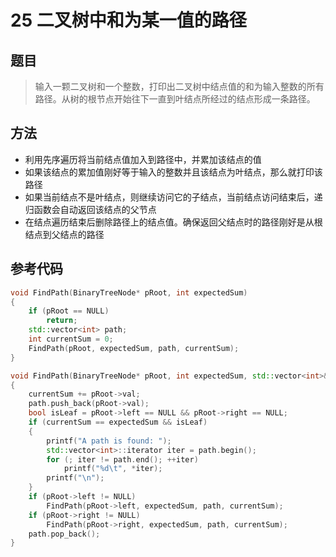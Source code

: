 # 25 二叉树中和为某一值的路径
## 题目
> 输入一颗二叉树和一个整数，打印出二叉树中结点值的和为输入整数的所有路径。从树的根节点开始往下一直到叶结点所经过的结点形成一条路径。

## 方法
* 利用先序遍历将当前结点值加入到路径中，并累加该结点的值
* 如果该结点的累加值刚好等于输入的整数并且该结点为叶结点，那么就打印该路径
* 如果当前结点不是叶结点，则继续访问它的子结点，当前结点访问结束后，递归函数会自动返回该结点的父节点
* 在结点遍历结束后删除路径上的结点值。确保返回父结点时的路径刚好是从根结点到父结点的路径

## 参考代码
```C++
void FindPath(BinaryTreeNode* pRoot, int expectedSum)
{
    if (pRoot == NULL)
        return;
    std::vector<int> path;
    int currentSum = 0;
    FindPath(pRoot, expectedSum, path, currentSum);
}

void FindPath(BinaryTreeNode* pRoot, int expectedSum, std::vector<int>& path, int currentSum)
{
    currentSum += pRoot->val;
    path.push_back(pRoot->val);
    bool isLeaf = pRoot->left == NULL && pRoot->right == NULL;
    if (currentSum == expectedSum && isLeaf)
    {
        printf("A path is found: ");
        std::vector<int>::iterator iter = path.begin();
        for (; iter != path.end(); ++iter)
            printf("%d\t", *iter);
        printf("\n");
    }
    if (pRoot->left != NULL)
        FindPath(pRoot->left, expectedSum, path, currentSum);
    if (pRoot->right != NULL)
        FindPath(pRoot->right, expectedSum, path, currentSum);
    path.pop_back();
}
```